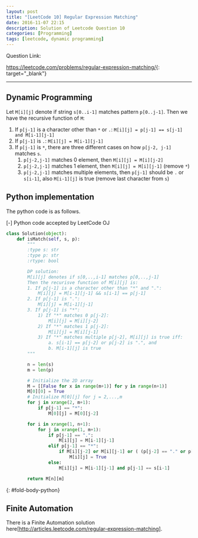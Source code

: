```yaml
---
layout: post
title: "[LeetCode 10] Regular Expression Matching"
date: 2016-11-07 22:15
description: Solution of Leetcode Question 10
categories: [Programming]
tags: [leetcode, dynamic programming]
---
```


Question Link:

<https://leetcode.com/problems/regular-expression-matching/>{: target="_blank"}

---

## Dynamic Programming

Let `M[i][j]` denote if string `s[0..i-1]` matches pattern `p[0..j-1]`. Then we have the recursive function of `M`:

1. If `p[j-1]` is a character other than `*` or `.`:
    `M[i][j] = p[j-1] == s[j-1] and M[i-1][j-1]`
2. If `p[j-1]` is `.`:
    `M[i][j] = M[i-1][j-1]`
3. If `p[j-1]` is `*`, there are three different cases on how `p[j-2, j-1]` matches `s`.
    1. `p[j-2,j-1]` matches 0 element, then `M[i][j] = M[i][j-2]`
    2. `p[j-2,j-1]` matches 1 element, then `M[i][j] = M[i][j-1]` (remove `*`)
    3. `p[j-2,j-1]` matches multiple elements, then `p[j-1]` should be `.` or `s[i-1]`, also `M[i-1][j]` is true (remove last character from `s`)

## Python implementation

The python code is as follows.

<div class="code-title">
<span class="code-fold" id="fold-btn-python" onclick="$use('fold-body-python', 'fold-btn-python')">[-]</span>
Python code accepted by LeetCode OJ
</div>

~~~ python
class Solution(object):
    def isMatch(self, s, p):
        """
        :type s: str
        :type p: str
        :rtype: bool

        DP solution:
        M[i][j] denotes if s[0,..,i-1] matches p[0,..,j-1]
        Then the recurisve function of M[i][j] is:
        1. If p[j-1] is a character other than "*" and ".":
            M[i][j] = M[i-1][j-1] && s[i-1] == p[j-1]
        2. If p[j-1] is ".":
            M[i][j] = M[i-1][j-1]
        3. If p[j-1] is "*":
            1) If "*" matches 0 p[j-2]:
                M[i][j] = M[i][j-2]
            2) If "*" matches 1 p[j-2]:
                M[i][j] = M[i][j-1]
            3) If "*" matches multiple p[j-2], M[i][j] is true iff:
                a. s[i-1] == p[j-2] or p[j-2] is ".", and
                b. M[i-1][j] is true
        """

        n = len(s)
        m = len(p)

        # Initialize the 2D array
        M = [[False for x in range(m+1)] for y in range(n+1)]
        M[0][0] = True
        # Initialize M[0][j] for j = 2,...,m
        for j in xrange(2, m+1):
            if p[j-1] == "*":
                M[0][j] = M[0][j-2]

        for i in xrange(1, n+1):
            for j in xrange(1, m+1):
                if p[j-1] == ".":
                    M[i][j] = M[i-1][j-1]
                elif p[j-1] == "*":
                    if M[i][j-2] or M[i][j-1] or ( (p[j-2] == "." or p[j-2] == s[i-1]) and M[i-1][j] ):
                        M[i][j] = True
                else:
                    M[i][j] = M[i-1][j-1] and p[j-1] == s[i-1]

        return M[n][m]

~~~
{: #fold-body-python}

## Finite Automation

There is a Finite Automation solution here[http://articles.leetcode.com/regular-expression-matching].